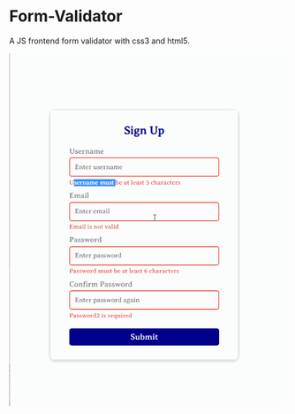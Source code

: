 # Form-Validator
A JS frontend form validator with css3 and html5.


![Gif Missing](https://github.com/RitvikKhanna/Form-Validator/blob/master/screen.gif)
